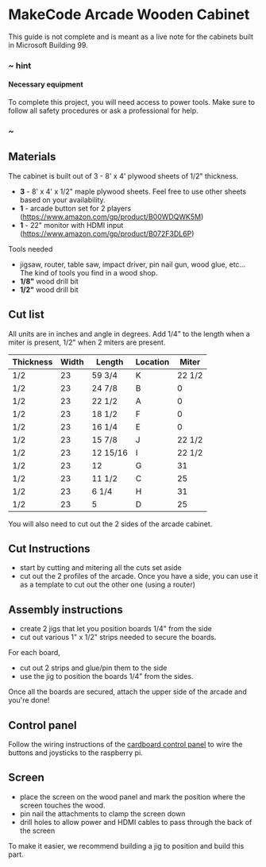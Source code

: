 # MakeCode Arcade Wooden Cabinet

This guide is not complete and is meant as a live note for the cabinets built in Microsoft Building 99.

### ~ hint

#### Necessary equipment

To complete this project, you will need access to power tools. 
Make sure to follow all safety procedures or
ask a professional for help.

### ~

## Materials

The cabinet is built out of 3 - 8' x 4' plywood sheets of 1/2" thickness. 

* **3** - 8' x 4' x 1/2" maple plywood sheets. Feel free to use other sheets based on your availability. 
* **1** - arcade button set for 2 players (https://www.amazon.com/gp/product/B00WDQWK5M)
* **1** - 22" monitor with HDMI input (https://www.amazon.com/gp/product/B072F3DL6P)

Tools needed

* jigsaw, router, table saw, impact driver, pin nail gun, wood glue, etc... The kind of tools you find in a wood shop.
* **1/8"** wood drill bit
* **1/2"** wood drill bit

## Cut list

All units are in inches and angle in degrees. Add 1/4" to the length when a miter is present, 1/2" when 2 miters are present.

| Thickness | Width | Length   | Location | Miter
| --------- | ----- | -------- | -------- | -------
| 1/2       | 23    | 59 3/4   | K        | 22 1/2
| 1/2       | 23    | 24 7/8   | B        | 0
| 1/2       | 23    | 22 1/2   | A        | 0
| 1/2       | 23    | 18 1/2   | F        | 0
| 1/2       | 23    | 16 1/4   | E        | 0
| 1/2       | 23    | 15 7/8   | J        | 22 1/2
| 1/2       | 23    | 12 15/16 | I        | 22 1/2
| 1/2       | 23    | 12       | G        | 31
| 1/2       | 23    | 11 1/2   | C        | 25
| 1/2       | 23    | 6 1/4    | H        | 31
| 1/2       | 23    | 5        | D        | 25

You will also need to cut out the 2 sides of the arcade cabinet.

## Cut Instructions

* start by cutting and mitering all the cuts set aside
* cut out the 2 profiles of the arcade. Once you have a side, you can use it as a template to cut out the other one (using a router)

## Assembly instructions

* create 2 jigs that let you position boards 1/4" from the side
* cut out various 1" x 1/2" strips needed to secure the boards.

For each board, 

* cut out 2 strips and glue/pin them to the side
* use the jig to position the boards 1/4" from the sides.

Once all the boards are secured, attach the upper side of the arcade and you're done!

## Control panel

Follow the wiring instructions of the [cardboard control panel](/hardware/raspberry-pi/cardboard-control-panel) to wire the buttons and joysticks to the raspberry pi.

## Screen

* place the screen on the wood panel and mark the position where the screen touches the wood.
* pin nail the attachments to clamp the screen down
* drill holes to allow power and HDMI cables to pass through the back of the screen

To make it easier, we recommend building a jig to position and build this part.